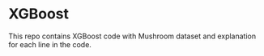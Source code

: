 # XGBoost
This repo contains XGBoost code with Mushroom dataset and explanation for each line in the code.
